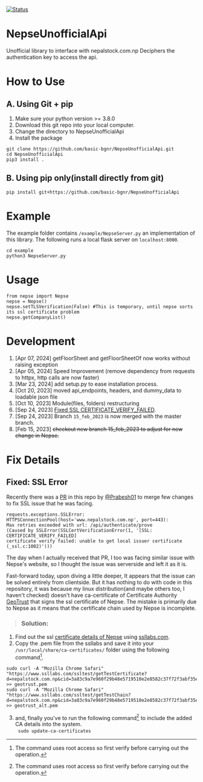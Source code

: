 [![Status](https://github.com/basic-bgnr/NepseUnofficialApi/actions/workflows/actions.yml/badge.svg)](https://github.com/basic-bgnr/NepseUnofficialApi/actions/workflows/actions.yml)  
# NepseUnofficialApi
Unofficial library to interface with nepalstock.com.np
Deciphers the authentication key to access the api.

# How to Use
## A. Using Git + pip
1. Make sure your python version >= 3.8.0
1. Download this git repo into your local computer. 
1. Change the directory to NepseUnofficialApi 
1. Install the package
```
git clone https://github.com/basic-bgnr/NepseUnofficialApi.git 
cd NepseUnofficialApi
pip3 install .
```
## B. Using pip only(install directly from git)
```
pip install git+https://github.com/basic-bgnr/NepseUnofficialApi
```
# Example
The example folder contains `/example/NepseServer.py` an implementation of
this library. The following runs a local flask server on `localhost:8000`.  
```
cd example
python3 NepseServer.py
``` 
# Usage
```
from nepse import Nepse
nepse = Nepse()
nepse.setTLSVerification(False) #This is temporary, until nepse sorts its ssl certificate problem
nepse.getCompanyList()
```

# Development
1. [Apr 07, 2024] getFloorSheet and getFloorSheetOf now works without raising exception 
1. [Apr 05, 2024] Speed Improvement (remove dependency from requests to httpx, http calls are now faster)
1. [Mar 23, 2024] add setup.py to ease installation process.
1. [Oct 20, 2023] moved api_endpoints, headers, and dummy_data to loadable json file 
1. [Oct 10, 2023] Module(files, folders) restructuring
1. [Sep 24, 2023] [Fixed SSL CERTIFICATE_VERIFY_FAILED](#Fixed:-SSL-Error).
1. [Sep 24, 2023] Branch `15_feb_2023` is now merged with the master branch. 
1. [Feb 15, 2023] ~~checkout new branch 15_feb_2023 to adjust for new change in Nepse.~~


# Fix Details 
## Fixed: SSL Error
Recently there was a [PR](https://github.com/basic-bgnr/NepseUnofficialApi/pull/3) in this repo by [@Prabesh01](https://github.com/Prabesh01) to merge few changes to fix SSL issue that he was facing.  

```
requests.exceptions.SSLError: 
HTTPSConnectionPool(host='www.nepalstock.com.np', port=443): 
Max retries exceeded with url: /api/authenticate/prove 
(Caused by SSLError(SSLCertVerificationError(1, '[SSL: CERTIFICATE_VERIFY_FAILED] 
certificate verify failed: unable to get local issuer certificate (_ssl.c:1002)')))
``` 
The day when I actually received that PR, I too was facing similar issue with Nepse's website, so I thought the issue was serverside and left it as it is. 

Fast-forward today, upon diving a little deeper, It appears that the issue can be solved entirely from clientside. But it has nothing to do with code in this repository, it was because my linux distribution(and maybe others too, I haven't checked) doesn't have ca-certificate of Certificate Authority [GeoTrust](http://cacerts.geotrust.com/) that signs the ssl certificate of Nepse. The mistake is primarily due to Nepse as it means that the certificate chain used by Nepse is incomplete.

> ### Solution:

1. Find out the ssl [certificate details of Nepse](https://www.ssllabs.com/ssltest/analyze.html?d=nepalstock.com.np) using [ssllabs.com](https://www.ssllabs.com).
1. Copy the .pem file from the ssllabs and save it into your `/usr/local/share/ca-certificates/` folder using the following command[^1].  
```
sudo curl -A "Mozilla Chrome Safari" "https://www.ssllabs.com/ssltest/getTestCertificate?d=nepalstock.com.np&cid=3a83c9a7e960f29b48e5719510e2e8582c37f72f3abf35e6f400eaacec38aad2&time=1695547628855" >> geotrust.pem
sudo curl -A "Mozilla Chrome Safari" "https://www.ssllabs.com/ssltest/getTestChain?d=nepalstock.com.np&cid=3a83c9a7e960f29b48e5719510e2e8582c37f72f3abf35e6f400eaacec38aad2&time=1695547628855" >> geotrust_alt.pem 
```
3. and, finally you've to run the following command[^1] to include the added CA details into the system.  
``` sudo update-ca-certificates```
[^1]: The command uses root access so first verify before carrying out the operation.

